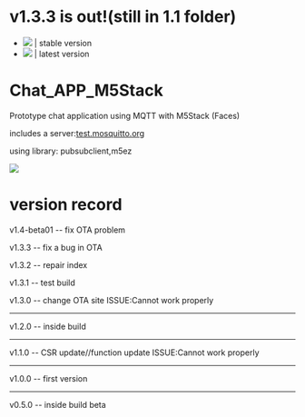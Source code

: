 # v1.3.3 is out!(still in 1.1 folder)  
* ![](https://img.shields.io/github/v/release/sysdl132/Chat_APP_M5Stack?style=for-the-badge) | stable version
* ![](https://img.shields.io/github/v/release/sysdl132/Chat_APP_M5Stack?include_prereleases&style=for-the-badge) | latest version
# Chat_APP_M5Stack

Prototype chat application using MQTT with M5Stack (Faces)

includes a server:[test.mosquitto.org](http://test.mosquitto.org)

using library: pubsubclient,m5ez

![](https://img.shields.io/github/issues/sysdl132/Chat_APP_M5Stack)
# version record
v1.4-beta01 -- fix OTA problem

v1.3.3 -- fix a bug in OTA

v1.3.2 -- repair index

v1.3.1 -- test build

v1.3.0 -- change OTA site  ISSUE:Cannot work properly

-----------------

v1.2.0 -- inside build

-----------------

v1.1.0 -- CSR update//function update  ISSUE:Cannot work properly

------------------

v1.0.0 -- first version

------------------

v0.5.0 -- inside build beta

